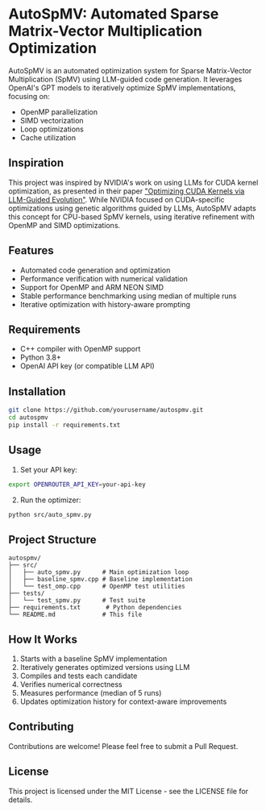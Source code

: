 # AutoSpMV: Automated Sparse Matrix-Vector Multiplication Optimization

AutoSpMV is an automated optimization system for Sparse Matrix-Vector Multiplication (SpMV) using LLM-guided code generation. It leverages OpenAI's GPT models to iteratively optimize SpMV implementations, focusing on:

- OpenMP parallelization
- SIMD vectorization
- Loop optimizations
- Cache utilization

## Inspiration

This project was inspired by NVIDIA's work on using LLMs for CUDA kernel optimization, as presented in their paper ["Optimizing CUDA Kernels via LLM-Guided Evolution"](https://arxiv.org/abs/2402.00882). While NVIDIA focused on CUDA-specific optimizations using genetic algorithms guided by LLMs, AutoSpMV adapts this concept for CPU-based SpMV kernels, using iterative refinement with OpenMP and SIMD optimizations.

## Features

- Automated code generation and optimization
- Performance verification with numerical validation
- Support for OpenMP and ARM NEON SIMD
- Stable performance benchmarking using median of multiple runs
- Iterative optimization with history-aware prompting

## Requirements

- C++ compiler with OpenMP support
- Python 3.8+
- OpenAI API key (or compatible LLM API)

## Installation

```bash
git clone https://github.com/yourusername/autospmv.git
cd autospmv
pip install -r requirements.txt
```

## Usage

1. Set your API key:
```bash
export OPENROUTER_API_KEY=your-api-key
```

2. Run the optimizer:
```bash
python src/auto_spmv.py
```

## Project Structure

```
autospmv/
├── src/
│   ├── auto_spmv.py      # Main optimization loop
│   ├── baseline_spmv.cpp # Baseline implementation
│   └── test_omp.cpp      # OpenMP test utilities
├── tests/
│   └── test_spmv.py      # Test suite
├── requirements.txt       # Python dependencies
└── README.md             # This file
```

## How It Works

1. Starts with a baseline SpMV implementation
2. Iteratively generates optimized versions using LLM
3. Compiles and tests each candidate
4. Verifies numerical correctness
5. Measures performance (median of 5 runs)
6. Updates optimization history for context-aware improvements

## Contributing

Contributions are welcome! Please feel free to submit a Pull Request.

## License

This project is licensed under the MIT License - see the LICENSE file for details.
